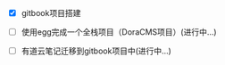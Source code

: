 *   [x]  gitbook项目搭建
*   [ ]  使用egg完成一个全栈项目（DoraCMS项目）(进行中...)
*   [ ]  有道云笔记迁移到gitbook项目中(进行中...)



